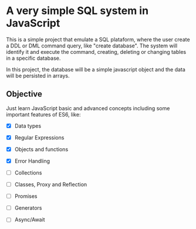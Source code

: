 # A very simple SQL system in JavaScript

This is a simple project that emulate a SQL plataform, where the user create a DDL or DML command query, like "create database". The system will identify it and execute the command, creating, deleting or changing tables in a specific database.

In this project, the database will be a simple javascript object and the data will be persisted in arrays. 

## Objective

Just learn JavaScript basic and advanced concepts including some important features of ES6, like:

- [x] Data types
- [x] Regular Expressions
- [x] Objects and functions
- [x] Error Handling
- [ ] Collections
- [ ] Classes, Proxy and Reflection
- [ ] Promises
- [ ] Generators
- [ ] Async/Await
 


